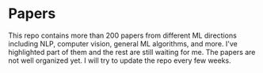 # Papers
This repo contains more than 200 papers from different ML directions including NLP, computer vision, general ML algorithms, and more. I've highlighted part of them and the rest are still waiting for me. The papers are not well organized yet. I will try to update the repo every few weeks.  
